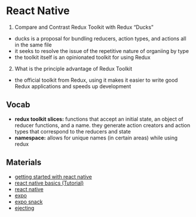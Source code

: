 # React Native

1. Compare and Contrast Redux Toolkit with Redux “Ducks”

- ducks is a proposal for bundling reducers, action types, and actions all in the same file
- it seeks to resolve the issue of the repetitive nature of organiing by type
- the toolkit itself is an opinionated toolkit for using Redux

2. What is the principle advantage of Redux Toolkit

- the official toolkit from Redux, using it makes it easier to write good Redux applications and speeds up development

## Vocab

- **redux toolkit slices:** functions that accept an initial state, an object of reducer functions, and a name. they generate action creators and action types that correspond to the reducers and state
- **namespace:** allows for unique names (in certain areas) while using redux

## Materials
- [getting started with react native](https://facebook.github.io/react-native/docs/getting-started)
- [react native basics (Tutorial)](https://facebook.github.io/react-native/docs/tutorial)
- [react native](https://facebook.github.io/react-native/)
- [expo](https://expo.io/)
- [expo snack](https://snack.expo.io/)
- [ejecting](https://docs.expo.io/versions/latest/expokit/eject)
